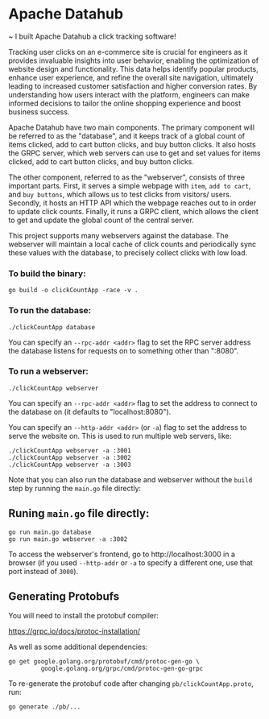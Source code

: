 # Apache Datahub

~ I built Apache Datahub a click tracking software!

Tracking user clicks on an e-commerce site is crucial for engineers as it provides invaluable insights into user behavior, enabling the optimization of website design and functionality. This data helps identify popular products, enhance user experience, and refine the overall site navigation, ultimately leading to increased customer satisfaction and higher conversion rates. By understanding how users interact with the platform, engineers can make informed decisions to tailor the online shopping experience and boost business success.

Apache Datahub have two main components. The primary component will be referred to as the "database", and it keeps track of a global count of items clicked, add to cart button clicks, and buy button clicks. It also hosts the GRPC server, which web servers can use to get and set values for items clicked, add to cart button clicks, and buy button clicks.

The other component, referred to as the "webserver", consists of three important parts. First, it serves a simple webpage with `item`, `add to cart`, and `buy buttons`, which allows us to test clicks from visitors/ users. Secondly, it hosts an HTTP API which the webpage reaches out to in order to update click counts. Finally, it runs a GRPC client, which allows the client to get and update the global count of the central server.

This project supports many webservers against the database. The webserver will maintain a local cache of click counts and periodically sync these values with the database, to precisely collect clicks with low load.

### To build the binary:

```
go build -o clickCountApp -race -v .
```

### To run the database:

```
./clickCountApp database
```

You can specify an `--rpc-addr <addr>` flag to set the RPC server address the
database listens for requests on to something other than ":8080".

### To run a webserver:

```
./clickCountApp webserver
```

You can specify an `--rpc-addr <addr>` flag to set the address to connect to
the database on (it defaults to "localhost:8080").

You can specify an `--http-addr <addr>` (or `-a`) flag to set the address to
serve the website on. This is used to run multiple web servers, like:

```
./clickCountApp webserver -a :3001
./clickCountApp webserver -a :3002
./clickCountApp webserver -a :3003
```

Note that you can also run the database and webserver without the `build` step
by running the `main.go` file directly:

## Runing `main.go` file directly:

```
go run main.go database
go run main.go webserver -a :3002
```

To access the webserver's frontend, go to http://localhost:3000 in a browser (if
you used `--http-addr` or `-a` to specify a different one, use that port
instead of `3000`).

## Generating Protobufs

You will need to install the protobuf compiler:

https://grpc.io/docs/protoc-installation/

As well as some additional dependencies:

```
go get google.golang.org/protobuf/cmd/protoc-gen-go \
         google.golang.org/grpc/cmd/protoc-gen-go-grpc
```

To re-generate the protobuf code after changing `pb/clickCountApp.proto`, run:

```
go generate ./pb/...
```
